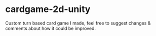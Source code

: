 # cardgame-2d-unity
Custom turn based card game I made, feel free to suggest changes &amp; comments about how it could be improved.
